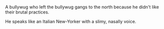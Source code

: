 A bullywug who left the bullywug gangs to the north because he didn't like their brutal practices.

He speaks like an Italian New-Yorker with a slimy, nasally voice.